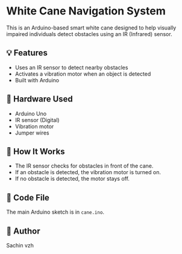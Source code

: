 # White Cane Navigation System

This is an Arduino-based smart white cane designed to help visually impaired individuals detect obstacles using an IR (Infrared) sensor.

## 💡 Features
- Uses an IR sensor to detect nearby obstacles
- Activates a vibration motor when an object is detected
- Built with Arduino

## 🧰 Hardware Used
- Arduino Uno
- IR sensor (Digital)
- Vibration motor
- Jumper wires

## 🧠 How It Works
- The IR sensor checks for obstacles in front of the cane.
- If an obstacle is detected, the vibration motor is turned on.
- If no obstacle is detected, the motor stays off.

## 📄 Code File
The main Arduino sketch is in `cane.ino`.

## 👤 Author
Sachin vzh
